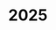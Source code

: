# 2025

<figure><img src="../../.gitbook/assets/DALL·E 2025-02-04 15.34.35 - A digital painting of two people in a small, dimly lit apartment. One person is sitting at a desk, wearing a dark hoodie, intensely typing on a keyboa.webp" alt=""><figcaption></figcaption></figure>

